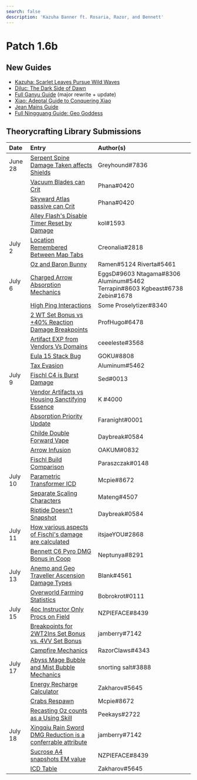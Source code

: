 ```yaml
---
search: false
description: 'Kazuha Banner ft. Rosaria, Razor, and Bennett'
---
```


# Patch 1.6b

## New Guides

- [Kazuha: Scarlet Leaves Pursue Wild Waves](https://keqingmains.com/kazuha/)
- [Diluc: The Dark Side of Dawn](https://keqingmains.com/diluc/)
- [Full Ganyu Guide](https://keqingmains.com/ganyu/) (major rewrite + update)
- [Xiao: Adeptal Guide to Conquering Xiao](https://keqingmains.com/xiao/)
- [Jean Mains Guide](https://keqingmains.com/jean/)
- [Full Ningguang Guide: Geo Goddess](https://keqingmains.com/ningguang/)

## Theorycrafting Library Submissions

| Date | Entry | Author\(s\) |
| :--- | :--- | :--- |
| June 28 | [Serpent Spine Damage Taken affects Shields](../../evidence/mechanics/equipment/weapons.md#serpent-spine-damage-taken-affects-shields) | Greyhound\#7836 |
|  | [Vacuum Blades can Crit](../../evidence/mechanics/equipment/weapons.md#vacuum-blades-can-crit) | Phana\#0420 |
|  | [Skyward Atlas passive can Crit](../../evidence/mechanics/equipment/weapons.md#skyward-atlas-effect-can-crit) | Phana\#0420 |
|  | [Alley Flash's Disable Timer Reset by Damage](../../evidence/mechanics/equipment/weapons.md#alley-flashs-disable-timer-can-be-reset-by-damage) | kol\#1593 |
| July 2 | [Location Remembered Between Map Tabs](../../evidence/general-mechanics/overworld.md#location-remembered-between-map-tabs) | Creonalia\#2818 |
|  | [Oz and Baron Bunny](../../evidence/characters/electro/fischl.md#oz-and-baron-bunny) | Ramen\#5124 Riverta\#5461 |
| July 6 | [Charged Arrow Absorption Mechanics](../../evidence/combat-mechanics/elemental-effects/elemental-absorption.md#charged-arrow-absorption-mechanics) | EggsD\#9603 Ntagama\#8306 Aluminum\#5462 Terrapin\#8603 Kgbeast\#6738 Zebin\#1678 |
|  | [High Ping Interactions](../../evidence/general-mechanics/bugs.md#high-ping-interactions) | Some Proselytizer\#8340 |
|  | [2 WT Set Bonus vs +40% Reaction Damage Breakpoints](../../evidence/mechanics/equipment/artifacts.md#breakpoints-for-2-wt-set-bonus-vs-40-reaction-damage-from-4tf-cw-set-bonus) | ProfHugo\#6478 |
|  | [Artifact EXP from Vendors Vs Domains](../../evidence/general-mechanics/lifeskills.md#artifact-exp-from-vendors-vs-domains) | ceeeleste\#3568 |
|  | [Eula 15 Stack Bug](../../evidence/characters/cryo/eula.md#eula-15-stack-bug) | GOKU\#8808 |
|  | [Tax Evasion](../../evidence/combat-mechanics/elemental-effects/elemental-gauge-theory.md#tax-evasion) | Aluminum\#5462 |
| July 9 | [Fischl C4 is Burst Damage](../../evidence/characters/electro/fischl.md#fischl-c4-damage-is-burst-damage) | Sed\#0013 |
|  | [Vendor Artifacts vs Housing Sanctifying Essence](../../evidence/general-mechanics/lifeskills.md#vendor-artifacts-vs-housing-sanctifying-essence) | K \#4000 |
|  | [Absorption Priority Update](../../evidence/combat-mechanics/elemental-effects/elemental-absorption.md#absorption-priority-correction) | Faranight\#0001 |
|  | [Childe Double Forward Vape](../../evidence/characters/hydro/tartaglia.md#childe-double-forward-vape) | Daybreak\#0584 |
|  | [Arrow Infusion](../../evidence/combat-mechanics/elemental-effects/weapon-infusion.md#arrows-are-self-applied-aura-entities) | OAKUM\#0832 |
|  | [Fischl Build Comparison](../../evidence/characters/electro/fischl.md#fischl-build-comparison) | Paraszczak\#0148 |
| July 10 | [Parametric Transformer ICD](../../evidence/mechanics/equipment/gadgets/parametric-transformer.md#internal-cooldown) | Mcpie\#8672 |
|  | [Separate Scaling Characters](../../evidence/general-mechanics/attributes/scaling.md#separate-scaling-characters) | Mateng\#4507 |
|  | [Riptide Doesn't Snapshot](../../evidence/characters/hydro/tartaglia.md#riptide-does-not-snapshot) | Daybreak\#0584 |
| July 11 | [How various aspects of Fischl's damage are calculated](../../evidence/characters/electro/fischl.md#how-various-aspects-of-fischls-damage-are-calculated) | itsjaeYOU\#2868 |
|  | [Bennett C6 Pyro DMG Bonus in Coop](../../evidence/characters/pyro/bennett.md#c6-bennett-pyro-dmg-bonus-in-coop) | Neptunya\#8291 |
| July 13 | [Anemo and Geo Traveller Ascension Damage Types](../../evidence/characters/geo/traveler-geo.md#geo-traveler-a4-does-not-count-as-normal-attack) | Blank\#4561 |
|  | [Overworld Farming Statistics](../../evidence/general-mechanics/lifeskills.md#overworld-farming-statistics) | Bobrokrot\#0111 |
| July 15 | [4pc Instructor Only Procs on Field](../../evidence/mechanics/equipment/artifacts.md#4pc-instructor-only-procs-on-field) | NZPIEFACE\#8439 |
|  | [Breakpoints for 2WT2Ins Set Bonus vs. 4VV Set Bonus](../../evidence/mechanics/equipment/artifacts.md#breakpoints-for-2wt-2-ins-set-bonus-vs-4vv-set-bonus) | jamberry\#7142 |
|  | [Campfire Mechanics](../../evidence/general-mechanics/lifeskills.md#campfires-act-like-1u-of-pyro-aura) | RazorClaws\#4343 |
| July 17 | [Abyss Mage Bubble and Mist Bubble Mechanics](../../evidence/combat-mechanics/enemy-mechanics/enemy-interactions.md#hydro-abyss-mage-bubble-persists-on-swap) | snorting salt\#3888 |
|  | [Energy Recharge Calculator](../../resources/calculators.md#energy-recharge-calculator) | Zakharov\#5645 |
|  | [Crabs Respawn](../../general-mechanics/lifeskills.md#crabs-respawn) | Mcpie\#8672 |
|  | [Recasting Oz counts as a Using Skill](../../evidence/characters/electro/fischl.md#resummoning-oz-while-hes-still-active-counts-as-using-an-elemental-skill) | Peekays\#2722 |
| July 18 | [Xingqiu Rain Sword DMG Reduction is a conferrable attribute](../../evidence/characters/hydro/xingqiu.md#xingqiu-rain-sword-dmg-reduction-is-a-conferrable-attribute) | jamberry\#7142 |
|  | [Sucrose A4 snapshots EM value](../../evidence/characters/anemo/sucrose.md#sucrose-a4-snapshots-em-value) | NZPIEFACE\#8439 |
|  | [ICD Table](../../combat-mechanics/elemental-effects/internal-cooldown-of-elemental-application.md#internal-cooldown-table) | Zakharov\#5645 |
